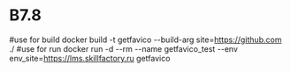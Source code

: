 # B7.8
#use for build
docker build -t getfavico --build-arg site=https://github.com ./
#use for run
docker run -d --rm  --name getfavico_test --env env_site=https://lms.skillfactory.ru getfavico
